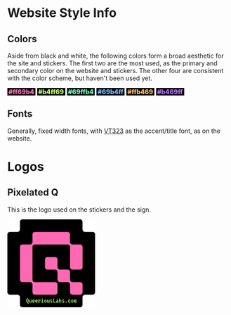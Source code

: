 <!-- TITLE: Identity -->
<!-- SUBTITLE: Information and files pertaining to logos, etc. -->

# Website Style Info
## Colors
Aside from black and white, the following colors form a broad aesthetic for the site and stickers. The first two are the most used, as the primary and secondary color on the website and stickers. The other four are consistent with the color scheme, but haven't been used yet.

<span style="color: #ff69b4; background-color: black; font-weight: 900;">&nbsp;#ff69b4&nbsp;</span>
<span style="color: #b4ff69; background-color: black; font-weight: 900;">&nbsp;#b4ff69&nbsp;</span>
<span style="color: #69ffb4; background-color: black; font-weight: 900;">&nbsp;#69ffb4&nbsp;</span>
<span style="color: #69b4ff; background-color: black; font-weight: 900;">&nbsp;#69b4ff&nbsp;</span>
<span style="color: #ffb469; background-color: black; font-weight: 900;">&nbsp;#ffb469&nbsp;</span>
<span style="color: #b469ff; background-color: black; font-weight: 900;">&nbsp;#b469ff&nbsp;</span>

## Fonts
Generally, fixed width fonts, with <a href="https://fonts.google.com/specimen/VT323">VT323</a> as the accent/title font, as on the website.
# Logos
## Pixelated Q
This is the logo used on the stickers and the sign.

<img src="/uploads/pixelated-logo.png" width="200px" alt="Pixelated Logo" />
